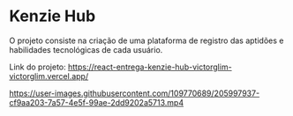 # Kenzie Hub

O projeto consiste na criação de uma plataforma de registro das aptidões e habilidades tecnológicas de cada usuário.

Link do projeto: https://react-entrega-kenzie-hub-victorglim-victorglim.vercel.app/

https://user-images.githubusercontent.com/109770689/205997937-cf9aa203-7a57-4e5f-99ae-2dd9202a5713.mp4



